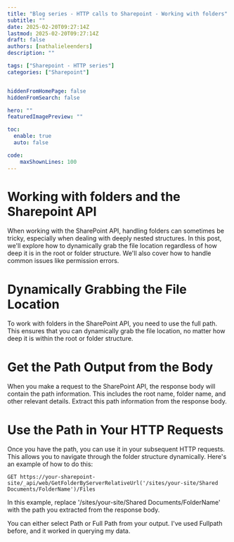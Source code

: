 ```yaml
---
title: "Blog series - HTTP calls to Sharepoint - Working with folders"
subtitle: ""
date: 2025-02-20T09:27:14Z
lastmod: 2025-02-20T09:27:14Z
draft: false
authors: [nathalieleenders]
description: ""

tags: ["Sharepoint - HTTP series"]
categories: ["Sharepoint"]


hiddenFromHomePage: false
hiddenFromSearch: false

hero: ""
featuredImagePreview: ""

toc:
  enable: true
  auto: false

code:
    maxShownLines: 100
---
```

# Working with folders and the Sharepoint API

When working with the SharePoint API, handling folders can sometimes be tricky, especially when dealing with deeply nested structures. In this post, we'll explore how to dynamically grab the file location regardless of how deep it is in the root or folder structure. We'll also cover how to handle common issues like permission errors.

# Dynamically Grabbing the File Location

To work with folders in the SharePoint API, you need to use the full path. This ensures that you can dynamically grab the file location, no matter how deep it is within the root or folder structure. 

# Get the Path Output from the Body

When you make a request to the SharePoint API, the response body will contain the path information. This includes the root name, folder name, and other relevant details. Extract this path information from the response body.

# Use the Path in Your HTTP Requests

Once you have the path, you can use it in your subsequent HTTP requests. This allows you to navigate through the folder structure dynamically. Here's an example of how to do this:

```http
GET https://your-sharepoint-site/_api/web/GetFolderByServerRelativeUrl('/sites/your-site/Shared Documents/FolderName')/Files
```

In this example, replace '/sites/your-site/Shared Documents/FolderName' with the path you extracted from the response body.

You can either select Path or Full Path from your output. I've used Fullpath before, and it worked in querying my data.
